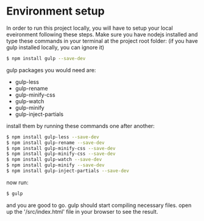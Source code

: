 # Environment setup
In order to run this project locally, you will have to setup your local eveironment following these steps.
Make sure you have nodejs installed and type these commands in your terminal at the project root folder: (if you have gulp installed locally, you can ignore it)
```sh
$ npm install gulp --save-dev 
```
gulp packages you would need are:

* gulp-less
* gulp-rename
* gulp-minify-css
* gulp-watch
* gulp-minify
* gulp-inject-partials

install them by running these commands one after another:

```sh
$ npm install gulp-less --save-dev
$ npm install gulp-rename --save-dev
$ npm install gulp-minify-css --save-dev
$ npm install gulp-minify-css --save-dev
$ npm install gulp-watch --save-dev
$ npm install gulp-minify --save-dev
$ npm install gulp-inject-partials --save-dev
```
now run:
```sh
$ gulp
```
and you are good to go.
gulp should start compiling necessary files.
open up the '/src/index.html' file in your browser to see the result.